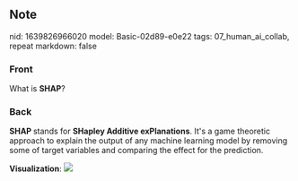 ## Note
nid: 1639826966020
model: Basic-02d89-e0e22
tags: 07_human_ai_collab, repeat
markdown: false

### Front
What is <b>SHAP</b>?

### Back
<b>SHAP </b>stands for <b>SHapley Additive exPlanations</b>. It's a game theoretic approach to explain the output of any machine learning model by removing some of target variables and comparing the effect for the prediction.

<b>Visualization</b>:
<img src="85592523.png">
